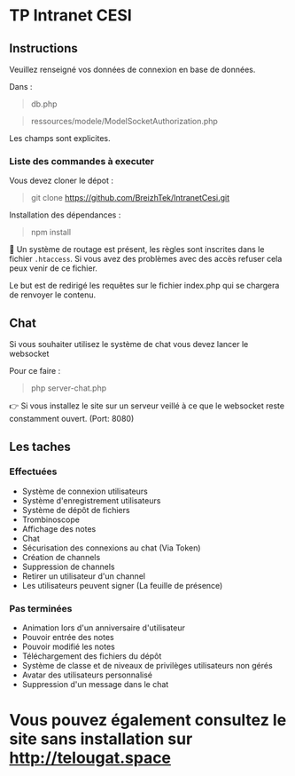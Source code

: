 # TP Intranet CESI

## Instructions

Veuillez renseigné vos données de connexion en base de données.

Dans :

> db.php

> ressources/modele/ModelSocketAuthorization.php

Les champs sont explicites.

### Liste des commandes à executer

Vous devez cloner le dépot :
>git clone https://github.com/BreizhTek/IntranetCesi.git

Installation des dépendances :
>npm install

:wrench: Un système de routage est présent, les règles sont inscrites dans le fichier `.htaccess`.
Si vous avez des problèmes avec des accès refuser cela peux venir de ce fichier.

Le but est de redirigé les requêtes sur le fichier index.php qui se chargera de renvoyer le contenu.

## Chat

Si vous souhaiter utilisez le système de chat vous devez lancer le websocket

Pour ce faire :

>php server-chat.php

:point_right: Si vous installez le site sur un serveur veillé à ce que le websocket reste constamment ouvert. (Port: 8080)

## Les taches

### Effectuées

- Système de connexion utilisateurs
- Système d'enregistrement utilisateurs
- Système de dépôt de fichiers
- Trombinoscope
- Affichage des notes
- Chat
- Sécurisation des connexions au chat (Via Token)
- Création de channels
- Suppression de channels
- Retirer un utilisateur d'un channel
- Les utilisateurs peuvent signer (La feuille de présence)

### Pas terminées

- Animation lors d'un anniversaire d'utilisateur
- Pouvoir entrée des notes
- Pouvoir modifié les notes
- Téléchargement des fichiers du dépôt
- Système de classe et de niveaux de privilèges utilisateurs non gérés
- Avatar des utilisateurs personnalisé
- Suppression d'un message dans le chat

# Vous pouvez également consultez le site sans installation sur http://telougat.space